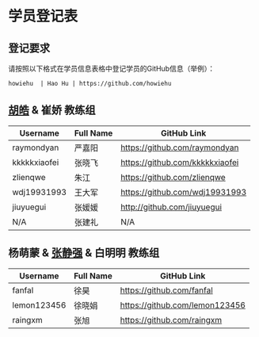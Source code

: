 # 学员登记表

## 登记要求

请按照以下格式在学员信息表格中登记学员的GitHub信息（举例）：

```markdown
howiehu  | Hao Hu | https://github.com/howiehu
```

## [胡皓](https://github.com/howiehu) & 崔娇 教练组

Username | Full Name | GitHub Link
-------- | --------- | -----------
raymondyan | 严嘉阳 | https://github.com/raymondyan
kkkkkxiaofei | 张晓飞 | https://github.com/kkkkkxiaofei
zlienqwe | 朱江 | https://github.com/zlienqwe
wdj19931993 | 王大军 | https://github.com/wdj19931993
jiuyuegui | 张媛媛 | http://github.com/jiuyuegui
N/A | 张建礼 | N/A

## 杨萌蒙 & [张静强](https://github.com/micusic) & 白明明 教练组

Username | Full Name | GitHub Link
-------- | --------- | -----------
fanfal | 徐昊 | https://github.com/fanfal
lemon123456 | 徐晓娟 | https://github.com/lemon123456
raingxm | 张旭 | https://github.com/raingxm
